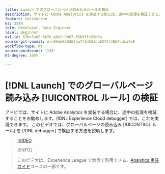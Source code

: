 ```yaml
---
title: Launch でのグローバルページ読み込みルールの検証
description: サイトに Adobe Analytics を実装する際には、途中の処理を検証できるようにする必要があります。そのようなときは、Experience Cloud Debugger が役に立ちます。このビデオでは、デバッガーを使用してグローバルページ読み込みルールを検証する方法を説明します。
feature: Validation
kt: 3589
role: Developer, Data Engineer
level: Beginner
exl-id: 57bc5a02-6b78-48e2-9b67-85b97fe52d6a
source-git-commit: ecc86de650d87aa7f3d8d1cb6275f38b7cdca7e0
workflow-type: ht
source-wordcount: '119'
ht-degree: 100%

---
```


# [!DNL Launch] でのグローバルページ読み込み [!UICONTROL ルール] の検証

アドビでは、サイトに Adobe Analytics を実装する場合に、途中の処理を検証することをお勧めします。[!DNL Experience Cloud debugger] では、これを実現できます。 このビデオでは、グローバルページの読み込み [!UICONTROL ルール] を [!DNL debugger] で検証する方法を説明します。

>[!VIDEO](https://video.tv.adobe.com/v/28776/?quality=12&learn=on)

>[!INFO]
>
> このビデオは、Experience League で無償で利用できる、[Analytics 実装ガイド](https://experienceleague.adobe.com/?recommended=Analytics-D-1-2019.1)コースの一部です。